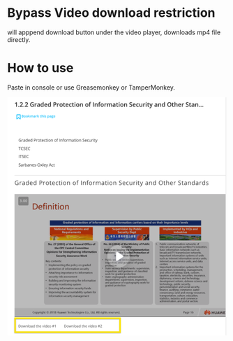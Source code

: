 # Bypass Video download restriction

will apppend download button under the video player, downloads mp4 file directly.

# How to use
Paste in console or use Greasemonkey or TamperMonkey.


![img](./img.png)

